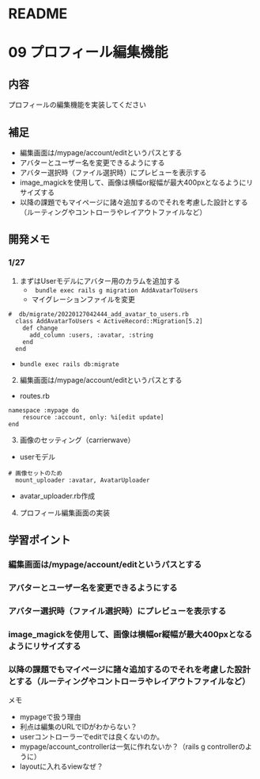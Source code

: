 # README

# 09 プロフィール編集機能

## 内容
プロフィールの編集機能を実装してください

## 補足
- 編集画面は/mypage/account/editというパスとする
- アバターとユーザー名を変更できるようにする
- アバター選択時（ファイル選択時）にプレビューを表示する
- image_magickを使用して、画像は横幅or縦幅が最大400pxとなるようにリサイズする
- 以降の課題でもマイページに諸々追加するのでそれを考慮した設計とする（ルーティングやコントローラやレイアウトファイルなど）
## 開発メモ
### 1/27
1. まずはUserモデルにアバター用のカラムを追加する
    - ` bundle exec rails g migration AddAvatarToUsers`
    - マイグレーションファイルを変更
```
#  db/migrate/20220127042444_add_avatar_to_users.rb
  class AddAvatarToUsers < ActiveRecord::Migration[5.2]
    def change
      add_column :users, :avatar, :string
    end 
  end
```
  - `bundle exec rails db:migrate`
2. 編集画面は/mypage/account/editというパスとする
- routes.rb
```bigquery
namespace :mypage do
    resource :account, only: %i[edit update]
end
```
3. 画像のセッティング（carrierwave）
- userモデル
```
# 画像セットのため
  mount_uploader :avatar, AvatarUploader
```
- avatar_uploader.rb作成

4. プロフィール編集画面の実装



## 学習ポイント
### 編集画面は/mypage/account/editというパスとする

### アバターとユーザー名を変更できるようにする

### アバター選択時（ファイル選択時）にプレビューを表示する

### image_magickを使用して、画像は横幅or縦幅が最大400pxとなるようにリサイズする

### 以降の課題でもマイページに諸々追加するのでそれを考慮した設計とする（ルーティングやコントローラやレイアウトファイルなど）

メモ
- mypageで扱う理由
- 利点は編集のURLでIDがわからない？
- userコントローラーでeditでは良くないのか。
- mypage/account_controllerは一気に作れないか？（rails g controllerのように）
- layoutに入れるviewなぜ？